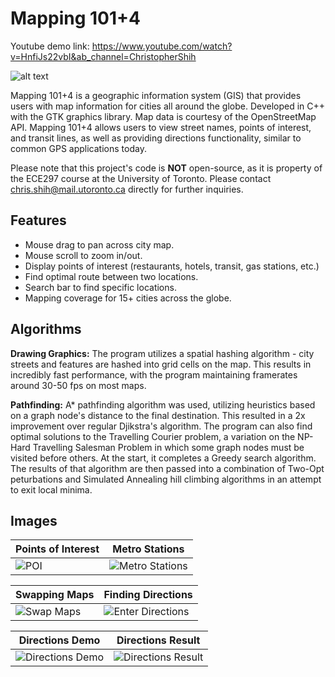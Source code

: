 # Mapping 101+4
Youtube demo link: https://www.youtube.com/watch?v=HnfiJs22vbI&ab_channel=ChristopherShih

![alt text](https://github.com/csh03/ECE297---Mapping-101-4/blob/main/screenshots/main%20(2).png)

Mapping 101+4 is a geographic information system (GIS) that provides users with map information for cities all around the globe. Developed in C++ with the GTK graphics library. Map data is courtesy of the OpenStreetMap API. Mapping 101+4 allows users to view street names, points of interest, and transit lines, as well as providing directions functionality, similar to common GPS applications today.

Please note that this project's code is **NOT** open-source, as it is property of the ECE297 course at the University of Toronto. Please contact chris.shih@mail.utoronto.ca directly for further inquiries. 

## Features
* Mouse drag to pan across city map.
* Mouse scroll to zoom in/out.
* Display points of interest (restaurants, hotels, transit, gas stations, etc.)
* Find optimal route between two locations.
* Search bar to find specific locations.
* Mapping coverage for 15+ cities across the globe. 

## Algorithms
**Drawing Graphics:** The program utilizes a spatial hashing algorithm - city streets and features are hashed into grid cells on the map. This results in incredibly fast performance, with the program maintaining framerates around 30-50 fps on most maps. 

**Pathfinding:** A* pathfinding algorithm was used, utilizing heuristics based on a graph node's distance to the final destination. This resulted in a 2x improvement over regular Djikstra's algorithm. The program can also find optimal solutions to the Travelling Courier problem, a variation on the NP-Hard Travelling Salesman Problem in which some graph nodes must be visited before others. At the start, it completes a Greedy search algorithm. The results of that algorithm are then passed into a combination of Two-Opt peturbations and Simulated Annealing hill climbing algorithms in an attempt to exit local minima. 

## Images
| Points of Interest  | Metro Stations |
| ------------- | ------------- |
| ![POI](https://github.com/csh03/ECE297---Mapping-101-4/blob/main/screenshots/zoomin.png)  | ![Metro Stations](https://github.com/csh03/ECE297---Mapping-101-4/blob/main/screenshots/metro.png) |

| Swapping Maps  | Finding Directions |
| ------------- | ------------- |
| ![Swap Maps](https://github.com/csh03/ECE297---Mapping-101-4/blob/main/screenshots/swapmapgif.gif)  | ![Enter Directions](https://github.com/csh03/ECE297---Mapping-101-4/blob/main/screenshots/enterdirections.png) |

| Directions Demo  | Directions Result |
| ------------- | ------------- |
| ![Directions Demo](https://github.com/csh03/ECE297---Mapping-101-4/blob/main/screenshots/directionsgif.gif)  | ![Directions Result](https://github.com/csh03/ECE297---Mapping-101-4/blob/main/screenshots/directions%20result%20(2).png) |


